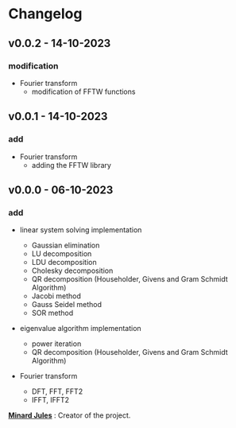 # Changelog

## v0.0.2 - 14-10-2023

### modification

* Fourier transform
  * modification of FFTW functions

## v0.0.1 - 14-10-2023

### add

* Fourier transform
  * adding the FFTW library

## v0.0.0 - 06-10-2023

### add

* linear system solving implementation
  * Gaussian elimination 
  * LU decomposition
  * LDU decomposition
  * Cholesky decomposition
  * QR decomposition (Householder, Givens and Gram Schmidt Algorithm)
  * Jacobi method
  * Gauss Seidel method
  * SOR method


* eigenvalue algorithm implementation
  * power iteration
  * QR decomposition (Householder, Givens and Gram Schmidt Algorithm)

* Fourier transform
  * DFT, FFT, FFT2
  * IFFT, IFFT2

[**Minard Jules**](https://github.com/Minard-Jules) : Creator of the project.
